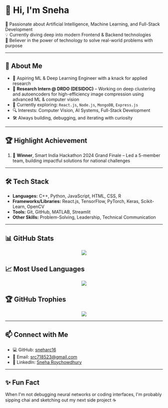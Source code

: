 # 👋 Hi, I'm Sneha

🎯 Passionate about Artificial Intelligence, Machine Learning, and Full-Stack Development  
💡 Currently diving deep into modern Frontend & Backend technologies  
🤖 Believer in the power of technology to solve real-world problems with purpose

---

## 🚀 About Me
- 🧠 Aspiring ML & Deep Learning Engineer with a knack for applied research  
- 💼 **Research Intern @ DRDO (DESIDOC)** – Working on deep clustering and autoencoders for high-efficiency image compression using advanced ML & computer vision  
- 🌱 Currently exploring: `React.js`, `Node.js`, `MongoDB`, `Express.js`  
- 🔍 Interests: Computer Vision, AI Systems, Full-Stack Development  
- 🛠️ Always building, debugging, and iterating with curiosity  

---

## 🏆 Highlight Achievement

1. 🥇 **Winner**, Smart India Hackathon 2024 Grand Finale – Led a 5-member team, building impactful solutions for national challenges  

---

## 🛠️ Tech Stack

- **Languages:** C++, Python, JavaScript, HTML, CSS, R  
- **Frameworks/Libraries:** React.js, TensorFlow, PyTorch, Keras, Scikit-Learn, OpenCV  
- **Tools:** Git, GitHub, MATLAB, Streamlit  
- **Other Skills:** Problem-Solving, Leadership, Technical Communication  

---

## 📊 GitHub Stats

<p align="center">
  <img src="https://github-readme-stats.vercel.app/api?username=sneharc16&show_icons=true&theme=default&hide_title=true" />
</p>

## 📈 Most Used Languages

<p align="center">
  <img src="https://github-readme-stats.vercel.app/api/top-langs/?username=sneharc16&layout=compact&theme=default" />
</p>

## 🏆 GitHub Trophies

<p align="center">
  <img src="https://github-profile-trophy.vercel.app/?username=sneharc16&theme=flat&margin-w=10" />
</p>

---

## 📫 Connect with Me

- 💻 GitHub: [sneharc16](https://github.com/sneharc16)  
- 📧 Email: [src718523@gmail.com](mailto:src718523@gmail.com)  
- 💼 LinkedIn: [Sneha Roychowdhury](https://www.linkedin.com/in/snehaaroychowdhury/)  

---

## ✨ Fun Fact

When I'm not debugging neural networks or coding interfaces, I'm probably sipping chai and sketching out my next side project ☕

